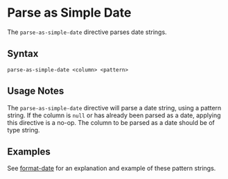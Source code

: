 # Parse as Simple Date

The `parse-as-simple-date` directive parses date strings.


## Syntax
```
parse-as-simple-date <column> <pattern>
```


## Usage Notes

The `parse-as-simple-date` directive will parse a date string, using a pattern string. If
the column is `null` or has already been parsed as a date, applying this directive is a
no-op. The column to be parsed as a date should be of type string.


## Examples

See [format-date](format-date.md) for an explanation and example of these pattern strings.
